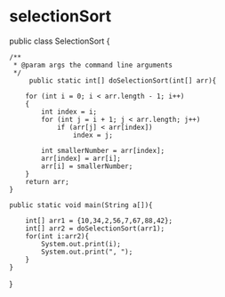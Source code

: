 

# selectionSort

public class SelectionSort {

    /**
     * @param args the command line arguments
     */
         public static int[] doSelectionSort(int[] arr){
         
        for (int i = 0; i < arr.length - 1; i++)
        {
            int index = i;
            for (int j = i + 1; j < arr.length; j++)
                if (arr[j] < arr[index])
                    index = j;
      
            int smallerNumber = arr[index]; 
            arr[index] = arr[i];
            arr[i] = smallerNumber;
        }
        return arr;
    }
     
    public static void main(String a[]){
         
        int[] arr1 = {10,34,2,56,7,67,88,42};
        int[] arr2 = doSelectionSort(arr1);
        for(int i:arr2){
            System.out.print(i);
            System.out.print(", ");
        }
    }
    
}

